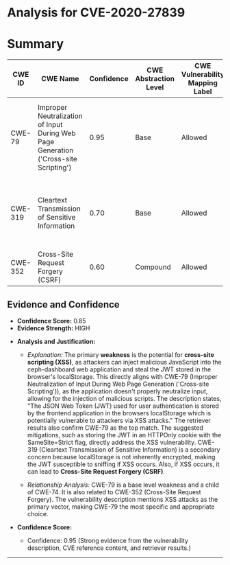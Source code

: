 # Analysis for CVE-2020-27839

# Summary
| CWE ID | CWE Name | Confidence | CWE Abstraction Level | CWE Vulnerability Mapping Label | CWE-Vulnerability Mapping Notes |
|---|---|---|---|---|---|
| CWE-79 | Improper Neutralization of Input During Web Page Generation ('Cross-site Scripting') | 0.95 | Base | Allowed | Primary CWE: The vulnerability allows for XSS attacks due to improper storage of the JWT. |
| CWE-319 | Cleartext Transmission of Sensitive Information | 0.70 | Base | Allowed | Secondary CWE: JWT token stored in localStorage is susceptible to sniffing. |
| CWE-352 | Cross-Site Request Forgery (CSRF) | 0.60 | Compound | Allowed | Secondary CWE: XSS can lead to CSRF. |

## Evidence and Confidence

*   **Confidence Score:** 0.85
*   **Evidence Strength:** HIGH

- **Analysis and Justification:**
  - *Explanation:* The primary **weakness** is the potential for **cross-site scripting (XSS)**, as attackers can inject malicious JavaScript into the ceph-dashboard web application and steal the JWT stored in the browser's localStorage. This directly aligns with CWE-79 (Improper Neutralization of Input During Web Page Generation ('Cross-site Scripting')), as the application doesn't properly neutralize input, allowing for the injection of malicious scripts. The description states, "The JSON Web Token (JWT) used for user authentication is stored by the frontend application in the browsers localStorage which is potentially vulnerable to attackers via XSS attacks." The retriever results also confirm CWE-79 as the top match. The suggested mitigations, such as storing the JWT in an HTTPOnly cookie with the SameSite=Strict flag, directly address the XSS vulnerability. CWE-319 (Cleartext Transmission of Sensitive Information) is a secondary concern because localStorage is not inherently encrypted, making the JWT susceptible to sniffing if XSS occurs. Also, if XSS occurs, it can lead to **Cross-Site Request Forgery (CSRF)**.

  - *Relationship Analysis:* CWE-79 is a base level weakness and a child of CWE-74. It is also related to CWE-352 (Cross-Site Request Forgery). The vulnerability description mentions XSS attacks as the primary vector, making CWE-79 the most specific and appropriate choice.

- **Confidence Score:**
  - Confidence: 0.95 (Strong evidence from the vulnerability description, CVE reference content, and retriever results.)
---